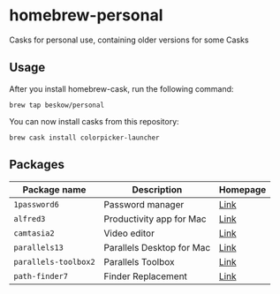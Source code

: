 # homebrew-personal

Casks for personal use, containing older versions for some Casks

## Usage

After you install homebrew-cask, run the following command:

`brew tap beskow/personal`

You can now install casks from this repository:

`brew cask install colorpicker-launcher`

## Packages

| Package name           | Description                                   | Homepage                                                   |
| ---------------------- | --------------------------------------------- | ---------------------------------------------------------- |
| `1password6`           | Password manager                              | [Link](https://1password.com/)                             |
| `alfred3`              | Productivity app for Mac                      | [Link](https://www.alfredapp.com/)                         |
| `camtasia2`            | Video editor                                  | [Link](https://www.techsmith.com/video-editor.html)        |
| `parallels13`          | Parallels Desktop for Mac                     | [Link](https://www.parallels.com)                          |
| `parallels-toolbox2`   | Parallels Toolbox                             | [Link](https://www.parallels.com/eu/products/toolbox/)     |
| `path-finder7`         | Finder Replacement                            | [Link](https://cocoatech.com/)                             |